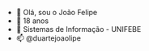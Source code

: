 - 👋 Olá, sou o João Felipe
- 🌱 18 anos
- 👀 Sistemas de Informação - UNIFEBE
- 📫 @duartejoaolipe

<!---
JhonyFelps/JhonyFelps is a ✨ special ✨ repository because its `README.md` (this file) appears on your GitHub profile.
You can click the Preview link to take a look at your changes.
--->
